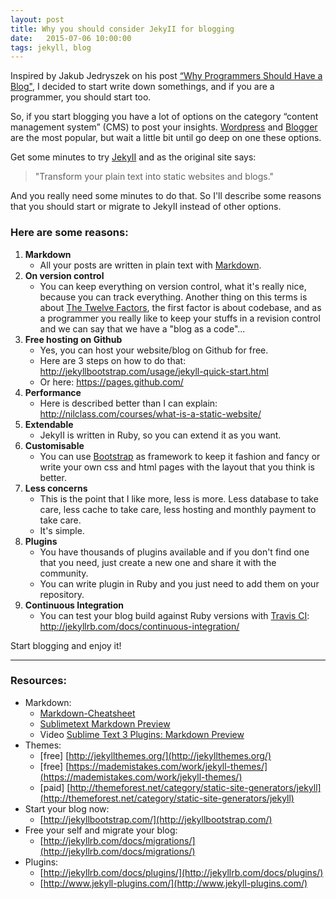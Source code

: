 ```yaml
---
layout: post
title: Why you should consider JekyII for blogging
date:   2015-07-06 10:00:00
tags: jekyll, blog
---
```

Inspired by Jakub Jedryszek on his post [“Why Programmers Should Have a Blog"](http://architects.dzone.com/articles/why-programmers-should-have), I decided to start write down somethings, and if you are a programmer, you should start too.

So, if you start blogging you have a lot of options on the category “content management system” (CMS) to post your insights. 
[Wordpress](https://wordpress.com/) and [Blogger](http://www.blogger.com) are the most popular, but wait a little bit until go deep on one these options.

Get some minutes to try [JekyII](http://jekyllrb.com/) and as the original site says:

> "Transform your plain text into static websites and blogs."

And you really need some minutes to do that. So I'll describe some reasons that you should start or migrate to JekyII instead of other options.

### Here are some reasons:
1. **Markdown**
	- All your posts are written in plain text with [Markdown](https://en.wikipedia.org/wiki/Markdown).
2. **On version control**
	- You can keep everything on version control, what it's really nice, because you can track everything. 
	Another thing on this terms is about [The Twelve Factors](http://12factor.net/), the first factor is about codebase, and as a programmer you really like to keep your stuffs in a revision control and we can say that we have a "blog as a code"...
3. **Free hosting on Github**
	- Yes, you can host your website/blog on Github for free.
	- Here are 3 steps on how to do that: http://jekyllbootstrap.com/usage/jekyll-quick-start.html
	- Or here: https://pages.github.com/
4. **Performance**
	- Here is described better than I can explain: http://nilclass.com/courses/what-is-a-static-website/
5. **Extendable**
	- JekyII is written in Ruby, so you can extend it as you want.
6. **Customisable**
	- You can use [Bootstrap](http://getbootstrap.com/) as framework to keep it fashion and fancy or write your own css and html pages with the layout that you think is better.
7. **Less concerns**
	- This is the point that I like more, less is more. Less database to take care, less cache to take care, less hosting and monthly payment to take care.
	- It's simple.
8. **Plugins**
	- You have thousands of plugins available and if you don't find one that you need, just create a new one and share it with the community.
	- You can write plugin in Ruby and you just need to add them on your repository.
9. **Continuous Integration**
	- You can test your blog build against Ruby versions with [Travis CI](https://travis-ci.org/): http://jekyllrb.com/docs/continuous-integration/

Start blogging and enjoy it!

---

### Resources:
* Markdown:
	- [Markdown-Cheatsheet](https://github.com/adam-p/markdown-here/wiki/Markdown-Cheatsheet)
	- [Sublimetext Markdown Preview](https://github.com/revolunet/sublimetext-markdown-preview)
	- Video [Sublime Text 3 Plugins: Markdown Preview](https://www.youtube.com/watch?v=XnPkdcBGBlw)
* Themes:
	- [free] [http://jekyllthemes.org/](http://jekyllthemes.org/)
	- [free] [https://mademistakes.com/work/jekyll-themes/](https://mademistakes.com/work/jekyll-themes/)
	- [paid] [http://themeforest.net/category/static-site-generators/jekyll](http://themeforest.net/category/static-site-generators/jekyll)
* Start your blog now:
	- [http://jekyllbootstrap.com/](http://jekyllbootstrap.com/)
* Free your self and migrate your blog: 
	- [http://jekyllrb.com/docs/migrations/](http://jekyllrb.com/docs/migrations/)
* Plugins:
	- [http://jekyllrb.com/docs/plugins/](http://jekyllrb.com/docs/plugins/)
	- [http://www.jekyll-plugins.com/](http://www.jekyll-plugins.com/)

